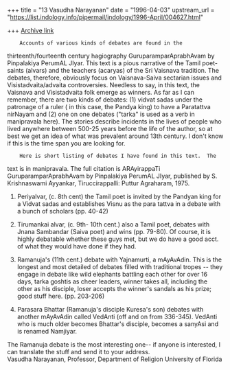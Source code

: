 +++
title = "13 Vasudha Narayanan"
date = "1996-04-03"
upstream_url = "https://list.indology.info/pipermail/indology/1996-April/004627.html"

+++
[Archive link](https://list.indology.info/pipermail/indology/1996-April/004627.html)

        Accounts of various kinds of debates are found in the
thirteenth/fourteenth century hagiography GuruparamparAprabhAvam by
Pinpalakiya PerumAL JIyar.  This text is a pious narrative of the Tamil
poet-saints (alvars) and the teachers (acaryas) of the Sri Vaisnava
tradition.  The debates, therefore, obviously focus on Vaisnava-Saiva
sectarian issues and Visistadvaita/advaita controversies.  Needless to say,
in this text, the Vaisnava and Visistadvaita folk emerge as winners.  As far
as I can remember, there are two kinds of debates: (1) vidvat sadas under
the patronage of a ruler ( in this case, the Pandya king) to have a
Paratattva nirNayam and (2) one on one debates ("tarka" is used as a verb in
manipravala here).  The stories describe incidents in the lives of people
who lived anywhere between 500-25 years before the life of the author, so at
best we get an idea of what was prevalent around 13th century.  I don't know
if this is the time span you are looking for.

        Here is short listing of debates I have found in this text.  The
text is in manipravala.  The full citation is ARAyirappaTi
GuruparamparAprabhAvam by Pinpalakiya PerumAL JIyar, published by S.
Krishnaswami Ayyankar, Tiruccirappalli: Puttur Agraharam, 1975.
1. Periyalvar, (c. 8th cent) the Tamil poet is invited by the Pandyan king
for a Vidvat sadas and establishes Visnu as the para tattva in a debate with
a bunch of scholars (pp. 40-42)

2. Tirumankai alvar, (c. 9th- 10th cent.) also a Tamil poet, debates with
Jnana Sambandar (Saiva poet) and wins (pp. 79-80).  Of course, it is highly
debatable whether these guys met, but we do have a good acct. of what they
would have done if they had.

3.  Ramanuja's (11th cent.) debate with Yajnamurti, a mAyAvAdin.  This is
the longest and most detailed of debates filled with traditional tropes --
they engage in debate like wild elephants battling each other for over 16
days, tarka goshtis as cheer leaders, winner takes all, including the other
as his disciple, loser accepts the winner's sandals as his prize; good stuff
here. (pp. 203-206)

4. Parasara Bhattar (Ramanuja's disciple Kuresa's son) debates with another
mAyAvAdin called VedAnti (off and on from 336-345).  VedAnti who is much
older becomes Bhattar's disciple, becomes a sanyAsi and is renamed Namjiyar.

The Ramanuja debate is the most interesting one-- if anyone is interested, I
can translate the stuff and send it to your address.  
Vasudha Narayanan, 
Professor, Department of Religion
University of Florida





